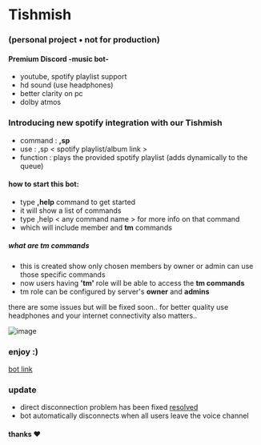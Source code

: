 # Tishmish 
### (personal project • not for production)
#### Premium Discord -music bot-
  - youtube, spotify playlist support 
  - hd sound (use headphones)
  - better clarity on pc
  - dolby atmos 
### Introducing new spotify integration with our Tishmish
  - command : **,sp**
  - use : ,sp < spotify playlist/album link >
  - function : plays the provided spotify playlist (adds dynamically to the queue)
#### how to start this bot: 
- type **,help** command to get started
- it will show a list of commands
- type ,help < any command name > for more info on that command
- which will include member and **tm** commands

##### what are tm commands
  - this is created show only chosen members by owner or admin can use those specific commands
  - now users having **'tm'** role will be able to access the **tm commands** 
  - tm role can be configured by server's **owner** and **admins**

there are some issues but will be fixed soon..
for better quality use headphones and your internet connectivity also matters..

![image](https://user-images.githubusercontent.com/95137415/197322115-2692042a-59d3-4ada-b2b5-5571f78e8ab1.png)

### enjoy :)
[bot link](https://discord.com/api/oauth2/authorize?client_id=1007653203711639562&permissions=8&scope=bot)

### update 
- direct disconnection problem has been fixed [resolved](https://github.com/awmie/tishmish/issues/1#issuecomment-1820490567)
- bot automatically disconnects when all users leave the voice channel 

#### thanks ❤